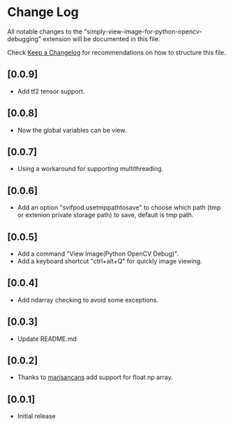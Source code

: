 # Change Log

All notable changes to the "simply-view-image-for-python-opencv-debugging" extension will be documented in this file.

Check [Keep a Changelog](http://keepachangelog.com/) for recommendations on how to structure this file.

## [0.0.9]

- Add tf2 tensor support.

## [0.0.8]

- Now the global variables can be view.

## [0.0.7]

- Using a workaround for supporting multithreading.

## [0.0.6]

- Add an option "svifpod.usetmppathtosave" to choose which path (tmp or extenion private storage path) to save, default is tmp path.

## [0.0.5]

- Add a command "View Image(Python OpenCV Debug)".
- Add a keyboard shortcut "ctrl+alt+Q" for quickly image viewing.

## [0.0.4]

- Add ndarray checking to avoid some exceptions.

## [0.0.3]

- Update README.md

## [0.0.2]

- Thanks to [marisancans](https://github.com/marisancans) add support for float np array.

## [0.0.1]

- Initial release
